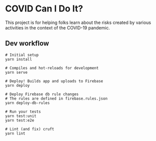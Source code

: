 # COVID Can I Do It?

This project is for helping folks learn about the risks created by various
activities in the context of the COVID-19 pandemic.

## Dev workflow
```
# Initial setup
yarn install

# Compiles and hot-reloads for development
yarn serve

# Deploy! Builds app and uploads to Firebase
yarn deploy

# Deploy Firebase db rule changes
# The rules are defined in firebase.rules.json
yarn deploy-db-rules

# Run your tests
yarn test:unit
yarn test:e2e

# Lint (and fix) cruft
yarn lint
```
